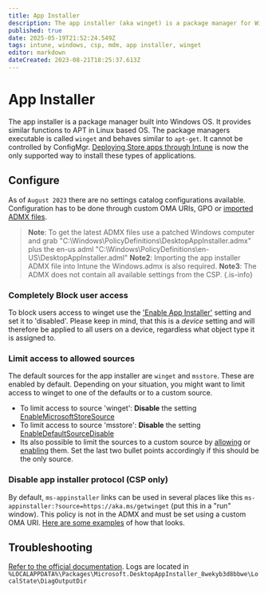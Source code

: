 ```yaml
---
title: App Installer
description: The app installer (aka winget) is a package manager for Windows Operating Systems
published: true
date: 2025-05-19T21:52:24.549Z
tags: intune, windows, csp, mdm, app installer, winget
editor: markdown
dateCreated: 2023-08-21T18:25:37.613Z
---
```


# App Installer
The app installer is a package manager built into Windows OS. It provides similar functions to APT in Linux based OS. The package managers executable is called `winget` and behaves similar to `apt-get`. It cannot be controlled by ConfigMgr. [Deploying Store apps through Intune](https://learn.microsoft.com/en-gb/mem/intune/apps/store-apps-microsoft) is now the only supported way to install these types of applications.

## Configure
As of `August 2023` there are no settings catalog configurations available. Configuration has to be done through custom OMA URIs, GPO or [imported ADMX files](https://learn.microsoft.com/en-us/mem/intune/configuration/administrative-templates-import-custom).
> **Note**: To get the latest ADMX files use a patched Windows computer and grab  "C:\Windows\PolicyDefinitions\DesktopAppInstaller.admx" plus the en-us adml "C:\Windows\PolicyDefinitions\en-US\DesktopAppInstaller.adml"
**Note2**: Importing the app installer ADMX file into Intune the Windows.admx is also required. 
**Note3**: The ADMX does not contain all available settings from the CSP. 
{.is-info}

### Completely Block user access 
To block users access to winget use the ['Enable App Installer'](https://learn.microsoft.com/en-us/windows/client-management/mdm/policy-csp-desktopappinstaller#enableappinstaller) setting and set it to 'disabled'. Please keep in mind, that this is a _device_ setting and will therefore be applied to all users on a device, regardless what object type it is assigned to.

### Limit access to allowed sources
The default sources for the app installer are `winget` and `msstore`. These are enabled by default. Depending on your situation, you might want to limit access to winget to one of the defaults or to a custom source. 
* To limit access to source 'winget': **Disable** the setting [EnableMicrosoftStoreSource](https://learn.microsoft.com/en-us/windows/client-management/mdm/policy-csp-desktopappinstaller#enabledefaultsource)
* To limit access to source 'msstore': **Disable** the setting [EnableDefaultSourceDisable](https://learn.microsoft.com/en-us/windows/client-management/mdm/policy-csp-desktopappinstaller#enabledefaultsource)
* Its also possible to limit the sources to a custom source by [allowing](https://learn.microsoft.com/en-us/windows/client-management/mdm/policy-csp-desktopappinstaller#enableallowedsources) or [enabling](https://learn.microsoft.com/en-us/windows/client-management/mdm/policy-csp-desktopappinstaller#enableadditionalsources) them. Set the last two bullet points accordingly if this should be the only source.
### Disable app installer protocol (CSP only)
By default, `ms-appinstaller` links can be used in several places like this `ms-appinstaller:?source=https://aka.ms/getwinget` (put this in a "run" window). This policy is not in the ADMX and must be set using a custom OMA URI. [Here are some examples](https://learn.microsoft.com/en-us/troubleshoot/mem/intune/device-configuration/deploy-oma-uris-to-target-csp-via-intune#oma-uris-from-the-microsoft-intune-admin-center) of how that looks. 
## Troubleshooting
[Refer to the official documentation](https://learn.microsoft.com/en-us/windows/package-manager/winget/troubleshooting). Logs are located in `%LOCALAPPDATA%\Packages\Microsoft.DesktopAppInstaller_8wekyb3d8bbwe\LocalState\DiagOutputDir`